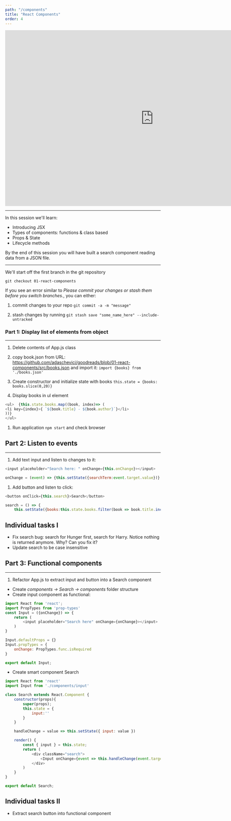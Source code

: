 ```yaml
---
path: "/components"
title: "React Components"
order: 4
---
```


<iframe src="https://docs.google.com/presentation/d/e/2PACX-1vSC31WRD2-hP7hsVeDeec9qr3I8MLb72VesnLs5WlhltpTHZyjSDWpJq8TroYpGDAdmmv1oSVuJJ076/embed?start=false&loop=false&delayms=30000" frameborder="0" width="960" height="569" allowfullscreen="true" mozallowfullscreen="true" webkitallowfullscreen="true"></iframe>

---

In this session we'll learn:

- Introducing JSX
- Types of components: functions & class based
- Props & State
- Lifecycle methods

By the end of this session you will have built a search component reading data from a JSON file.

---

We'll start off the first branch in the git repository

```git checkout 01-react-components```

If you see an error similar to *Please commit your changes or stash them before you switch branches.*, you can either:

1. commit changes to your repo ```git commit -a -m "message"```

1. stash changes by running ```git stash save "some_name_here" --include-untracked```

### Part 1: Display list of elements from object
---

1. Delete contents of App.js class

1. copy book.json from URL: https://github.com/adaschevici/goodreads/blob/01-react-components/src/books.json and import it: ```import {books} from './books.json'```

1. Create constructor and initialize state with books ```this.state = {books: books.slice(0,20)}```

1. Display books in ul element

```javascript
<ul>  {this.state.books.map((book, index)=> (
<li key={index}>{ `${book.title} - ${book.author}`}</li>
))}
</ul>
```

1. Run application ```npm start``` and check browser

## Part 2: Listen to events
---

1. Add text input and listen to changes to it:

```javascript
<input placeholder="Search here: " onChange={this.onChange}></input>

onChange = (event) => {this.setState({searchTerm:event.target.value})}
```

1. Add button and listen to click:

```javascript
<button onClick={this.search}>Search</button>

search = () => {
    this.setState({books:this.state.books.filter(book => book.title.includes(this.state.searchTerm))})}

```

## Individual tasks I

- Fix search bug: search for Hunger first, search for Harry. Notice nothing is returned anymore. Why? Can you fix it?
- Update search to be case insensitive

## Part 3: Functional components
---

1. Refactor App.js to extract input and button into a Search component

- Create *components -> Search -> components* folder structure
- Create input component as functional:

```javascript
import React from 'react';
import PropTypes from 'prop-types'
const Input = ({onChange}) => {
    return (
        <input placeholder="Search here" onChange={onChange}></input>
    )
}

Input.defaultProps = {}
Input.propTypes = {
    onChange: PropTypes.func.isRequired
}

export default Input;
```

- Create smart component Search

```javascript
import React from 'react'
import Input from './components/input'

class Search extends React.Component {
    constructor(props){
        super(props);
        this.state = {
            input:''
        }
    }

    handleChange = value => this.setState({ input: value })

    render() {
        const { input } = this.state;
        return (
            <div className="search">
                <Input onChange={event => this.handleChange(event.target.value)}/>
            </div>
        )
    }
}

export default Search;
```

## Individual tasks II

- Extract search button into functional component
